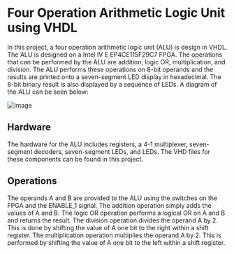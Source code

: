 # Four Operation Arithmetic Logic Unit using VHDL

In this project, a four operation arithmetic logic unit (ALU) is design in VHDL. The ALU is designed on a Intel IV E EP4CE115F29C7 FPGA. The operations that can 
be performed by the ALU are addition, logic OR, multiplication, and division. The ALU performs these operations
on 8-bit operands and the results are printed onto a seven-segment LED display in hexadecimal. The 8-bit binary
result is also displayed by a sequence of LEDs. A diagram of the ALU can be seen below:

![image](https://user-images.githubusercontent.com/43174428/148951311-1af394ef-b0ab-4094-9b3f-3e753d594224.png)

## Hardware

The hardware for the ALU includes registers, a 4-1 multiplexer, seven-segment decoders, seven-segment LEDs, and LEDs. The VHD files for these components can be found in this project. 

## Operations

The operands A and B are provided to the ALU using the switches on the FPGA and the ENABLE_1 signal. The addition operation simply adds the values of A and B. The logic OR operation performs a logical OR on A and B and returns the result. The division operation  divides the operand A by 2. This is done by shifting the value of A one bit to the right within a shift register. The multiplication operation multiplies the operand A by 2. This is performed by shifting the value of A one bit to the left within a shift register. 

